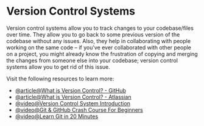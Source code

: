 # Version Control Systems

Version control systems allow you to track changes to your codebase/files over time. They allow you to go back to some previous version of the codebase without any issues. Also, they help in collaborating with people working on the same code – if you’ve ever collaborated with other people on a project, you might already know the frustration of copying and merging the changes from someone else into your codebase; version control systems allow you to get rid of this issue.

Visit the following resources to learn more:

- [@article@What is Version Control? - GitHub](https://github.com/resources/articles/software-development/what-is-version-control)
- [@article@What is Version Control? - Atlassian](https://www.atlassian.com/git/tutorials/what-is-version-control)
- [@video@Version Control System Introduction](https://www.youtube.com/watch?v=zbKdDsNNOhg)
- [@video@Git & GitHub Crash Course For Beginners](https://www.youtube.com/watch?v=SWYqp7iY_Tc)
- [@video@Learn Git in 20 Minutes](https://youtu.be/Y9XZQO1n_7c?t=21)
